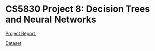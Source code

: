 # CS5830 Project 8: Decision Trees and Neural Networks

[Project Report](https://docs.google.com/document/d/1yRueCeeOKkT7LvhtZ7MHpKvGhspxahsYzai0q4LuacE/edit?usp=sharing),

[Dataset]([https://docs.google.com/document/d/1yRueCeeOKkT7LvhtZ7MHpKvGhspxahsYzai0q4LuacE/edit?usp=sharing](https://www.kaggle.com/datasets/jillanisofttech/diabetes-disease-updated-dataset/data))



